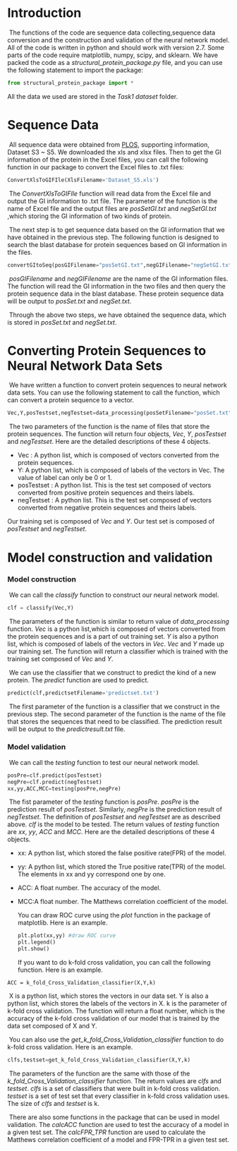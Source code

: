# Introduction

​	The functions of the code are sequence data collecting,sequence data conversion and the construction and validation of  the neural network model. All of the code is written in python and should work with version 2.7. Some parts of the code require matplotlib, numpy, scipy, and sklearn. We have packed the code as a *structural_protein_package.py* file, and you can use the following statement to import the package:

```python
from structural_protein_package import *
```

All the data we used are stored in the *Task1 dataset* folder. 

# Sequence Data

​	All sequence data were obtained from [PLOS](http://journals.plos.org/ploscompbiol/article?id=10.1371/journal.pcbi.1002657#s5), supporting information, Dataset S3 ~ S5. We downloaded the xls and xlsx files. Then to get the GI information of the protein in the Excel files, you can call the following function in our package to convert the Excel files to .txt files:

```python
ConvertXlsToGIFIle(XlsFilename='Dataset_S5.xls')
```

​	The *ConvertXlsToGIFIle* function will  read data from the Excel file and output the GI information to .txt file. The parameter of the function is the name of Excel file and the output files are *posSetGI.txt* and *negSetGI.txt* ,which storing the GI information of two kinds of protein.

​	The next step is to get sequence data based on the GI information that we have obtained in the previous step. The following function is designed to search the blast database for protein sequences based on GI information in the files.

```python
convertGItoSeq(posGIFilename="posSetGI.txt",negGIFilename="negSetGI.txt")
```

​	*posGIFilename* and *negGIFilename* are the name of the GI information files.  The function will read the GI information in the two files and then query the protein sequence data in the blast database. These protein sequence data will be output to *posSet.txt* and *negSet.txt*. 

​	Through the above two steps, we have obtained the sequence data, which is stored in *posSet.txt* and *negSet.txt*.

# Converting Protein Sequences to Neural Network Data Sets 

​	We have  written a function to convert protein sequences to neural network data sets. You can use the following statement to call the function, which can convert a protein sequence to a vector.

```python
Vec,Y,posTestset,negTestset=data_processing(posSetFilename="posSet.txt",negSetFilename="negSet.txt")
```

​	The two parameters of the function is the name of files that store the protein sequences. The function will return four objects, *Vec*, *Y*, *posTestset* and *negTestset*. Here are the detailed descriptions of these 4 objects.

 * Vec : A python list, which is composed of vectors converted from the protein sequences. 
 * Y: A python list, which is composed of labels of the vectors in Vec. The value of label can only be 0 or 1.
 * posTestset : A python list.  This is the test set composed of vectors converted from positive protein sequences and theirs labels.
 * negTestset : A python list.  This is the test set composed of vectors converted from negative protein sequences and theirs labels.

Our training set is composed of *Vec* and *Y*. Our test set is composed of *posTestset* and *negTestset*.

# Model construction and validation

### Model construction

​	We can call the *classify* function to construct our neural network model.

```python
clf = classify(Vec,Y)
```

​	The parameters of the function is similar to return value of *data_processing* function. *Vec* is a python list,which is composed of vectors converted from the protein sequences and is a part of out training set. *Y* is also a python list, which is composed of labels of the vectors in *Vec*.  *Vec* and *Y* made up our training set. The function will return a classifier which is trained with the training set composed of *Vec* and *Y*. 

​	We can use the classifier that we construct to predict the kind of a new protein. The *predict* function are  used to predict.

```python
predict(clf,predictsetFilename='predictset.txt')
```

​	The first parameter of the function is a classifier that we construct in the previous step. The second parameter of the function is the name of the file that stores the sequences that need to be classified. The prediction result will be output to the *predictresult.txt* file.

### Model validation

​	We can call the *testing* function to test our neural network model.

```python
posPre=clf.predict(posTestset)
negPre=clf.predict(negTestset)
xx,yy,ACC,MCC=testing(posPre,negPre)
```

​	The fist parameter of the *testing* function is *posPre*. *posPre* is the prediction result of  *posTestset*. Similarly, *negPre* is the prediction result of  *negTestset*. The definition of *posTestset* and *negTestset* are as described above. *clf* is the model to be tested. The return values of *testing* function are *xx*, *yy*, *ACC* and *MCC*. Here are the detailed descriptions of these 4 objects.

* xx: A python list, which stored the false positive rate(FPR) of the model.

* yy: A python list, which stored the True positive rate(TPR) of the model. The elements in xx and yy correspond one by one.

* ACC: A float number. The accuracy of the model.

* MCC:A float number. The Matthews correlation coefficient of the model.

  You can draw ROC curve using the *plot* function in the package of matplotlib. Here is an example.

  ```python
  plt.plot(xx,yy) #draw ROC curve
  plt.legend()
  plt.show()
  ```

  If you want to do k-fold cross validation, you can call the following function. Here is an example.

```
ACC = k_fold_Cross_Validation_classifier(X,Y,k)
```

​	X is a python list, which stores the vectors in our data set. Y is also a python list, which stores the labels of the vectors in X. k is the parameter of k-fold cross validation.  The function will return a float number, which is the accuracy of the k-fold cross validation of our model that is trained by the data set composed of X and Y.

​	You can also use the *get_k_fold_Cross_Validation_classifier* function to do k-fold cross validation. Here is an example.

```python
clfs,testset=get_k_fold_Cross_Validation_classifier(X,Y,k)
```

​	The parameters of the function are the same with those of the *k_fold_Cross_Validation_classifier* function. The return values are *clfs* and *testset*. *clfs* is a set of classifiers that were built in k-fold cross validation. *testset* is a set of test set that every classifier in k-fold cross validation uses. The size of *clfs* and *testset* is k.

​	There are also some functions in the package that can be used in model validation. The *calcACC* function are used to test the accuracy of a model in a given test set. The *calcFPR_TPR* function are used to calculate the Matthews correlation coefficient of a model and FPR-TPR in a given test set.